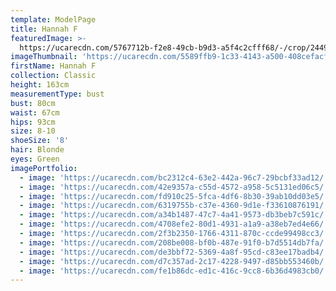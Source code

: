 ```yaml
---
template: ModelPage
title: Hannah F
featuredImage: >-
  https://ucarecdn.com/5767712b-f2e8-49cb-b9d3-a5f4c2cfff68/-/crop/2449x1221/0,0/-/preview/
imageThumbnail: 'https://ucarecdn.com/5589ffb9-1c33-4143-a500-408cefacf581/'
firstName: Hannah F
collection: Classic
height: 163cm
measurementType: bust
bust: 80cm
waist: 67cm
hips: 93cm
size: 8-10
shoeSize: '8'
hair: Blonde
eyes: Green
imagePortfolio:
  - image: 'https://ucarecdn.com/bc2312c4-63e2-442a-96c7-29bcbf33ad12/'
  - image: 'https://ucarecdn.com/42e9357a-c55d-4572-a958-5c5131ed06c5/'
  - image: 'https://ucarecdn.com/fd910c25-5fca-4df6-8b30-39ab10dd03e5/'
  - image: 'https://ucarecdn.com/6319755b-c37e-4360-9d1e-f33610876191/'
  - image: 'https://ucarecdn.com/a34b1487-47c7-4a41-9573-db3beb7c591c/'
  - image: 'https://ucarecdn.com/4708efe2-80d1-4931-a1a9-a38eb7ed4e66/'
  - image: 'https://ucarecdn.com/2f3b2350-1766-4311-870c-ccde99498cc3/'
  - image: 'https://ucarecdn.com/208be008-bf0b-487e-91f0-b7d5514db7fa/'
  - image: 'https://ucarecdn.com/de3bbf72-5369-4a8f-95cd-c83ee17badb4/'
  - image: 'https://ucarecdn.com/d7c357ad-2c17-4228-9497-d85bb553460b/'
  - image: 'https://ucarecdn.com/fe1b86dc-ed1c-416c-9cc8-6b36d4983cb0/'
---
```


